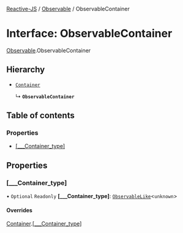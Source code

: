 [Reactive-JS](../README.md) / [Observable](../modules/Observable.md) / ObservableContainer

# Interface: ObservableContainer

[Observable](../modules/Observable.md).ObservableContainer

## Hierarchy

- [`Container`](types.Container.md)

  ↳ **`ObservableContainer`**

## Table of contents

### Properties

- [[\_\_\_Container\_type]](Observable.ObservableContainer.md#[___container_type])

## Properties

### [\_\_\_Container\_type]

• `Optional` `Readonly` **[\_\_\_Container\_type]**: [`ObservableLike`](types.ObservableLike.md)<`unknown`\>

#### Overrides

[Container](types.Container.md).[[___Container_type]](types.Container.md#[___container_type])
